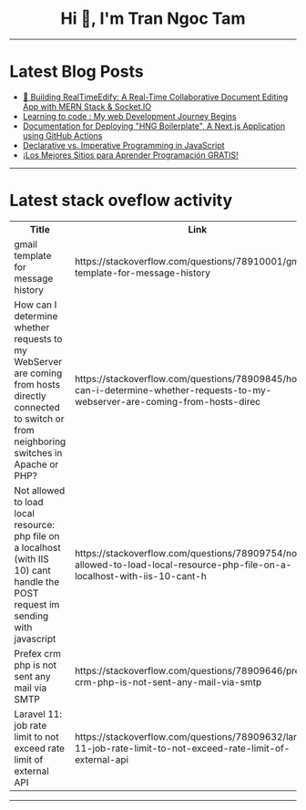 <h1 align="center">Hi 👋, I'm Tran Ngoc Tam</h1>

---

# Latest Blog Posts 
<!-- BLOG-POST-LIST:START -->
- [🚀 Building RealTimeEdify: A Real-Time Collaborative Document Editing App with MERN Stack &amp; Socket.IO](https://dev.to/slacky300/building-realtimeedify-a-real-time-collaborative-document-editing-app-with-mern-stack-socketio-74b)
- [Learning to code : My web Development Journey Begins](https://dev.to/muha-coder-dev/learning-to-code-my-web-development-journey-begins-3dk5)
- [Documentation for Deploying &quot;HNG Boilerplate&quot;, A Next.js Application using GitHub Actions](https://dev.to/lanky23/documentation-for-deploying-hng-boilerplate-a-nextjs-application-using-github-actions-4g5c)
- [Declarative vs. Imperative Programming in JavaScript](https://dev.to/avwerosuoghene/declarative-vs-imperative-programming-in-javascript-2ipe)
- [¡Los Mejores Sitios para Aprender Programación GRATIS!](https://dev.to/bhyxen/los-mejores-sitios-para-aprender-programacion-gratis-480h)
<!-- BLOG-POST-LIST:END -->

---

# Latest stack oveflow activity
<table>
  <tr><th>Title</th><th>Link</th></tr>
  <!-- STACKOVERFLOW:START --><tr><td>gmail template for message history</td><td>https://stackoverflow.com/questions/78910001/gmail-template-for-message-history</td></tr><tr><td>How can I determine whether requests to my WebServer are coming from hosts directly connected to switch or from neighboring switches in Apache or PHP?</td><td>https://stackoverflow.com/questions/78909845/how-can-i-determine-whether-requests-to-my-webserver-are-coming-from-hosts-direc</td></tr><tr><td>Not allowed to load local resource: php file on a localhost &lpar;with IIS 10&rpar; cant handle the POST request im sending with javascript</td><td>https://stackoverflow.com/questions/78909754/not-allowed-to-load-local-resource-php-file-on-a-localhost-with-iis-10-cant-h</td></tr><tr><td>Prefex crm php is not sent any mail via SMTP</td><td>https://stackoverflow.com/questions/78909646/prefex-crm-php-is-not-sent-any-mail-via-smtp</td></tr><tr><td>Laravel 11: job rate limit to not exceed rate limit of external API</td><td>https://stackoverflow.com/questions/78909632/laravel-11-job-rate-limit-to-not-exceed-rate-limit-of-external-api</td></tr><!-- STACKOVERFLOW:END -->
</table>

---


